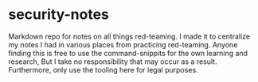 # security-notes

Markdown repo for notes on all things red-teaming.
I made it to centralize my notes I had in various places from practicing red-teaming. 
Anyone finding this is free to use the command-snippits for the own learning and research,
But I take no responsibility that may occur as a result. Furthermore, only use the tooling here for legal purposes.


